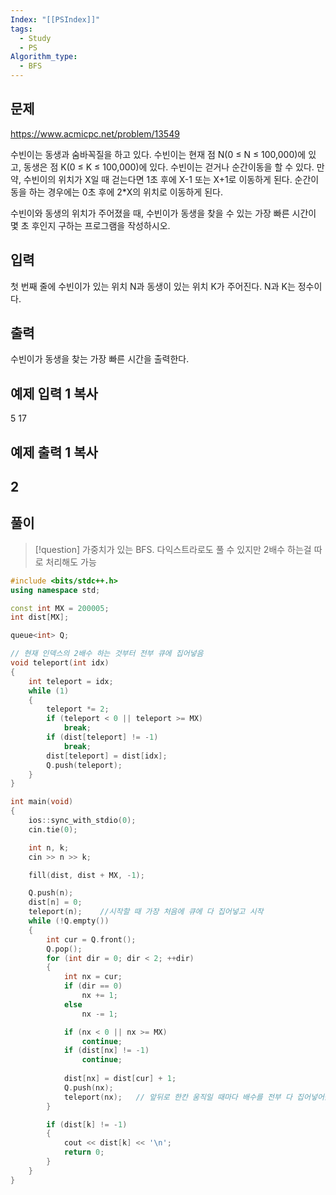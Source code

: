 ```yaml
---
Index: "[[PSIndex]]"
tags:
  - Study
  - PS
Algorithm_type:
  - BFS
---
```


## 문제
https://www.acmicpc.net/problem/13549

수빈이는 동생과 숨바꼭질을 하고 있다. 수빈이는 현재 점 N(0 ≤ N ≤ 100,000)에 있고, 동생은 점 K(0 ≤ K ≤ 100,000)에 있다. 수빈이는 걷거나 순간이동을 할 수 있다. 만약, 수빈이의 위치가 X일 때 걷는다면 1초 후에 X-1 또는 X+1로 이동하게 된다. 순간이동을 하는 경우에는 0초 후에 2\*X의 위치로 이동하게 된다.

수빈이와 동생의 위치가 주어졌을 때, 수빈이가 동생을 찾을 수 있는 가장 빠른 시간이 몇 초 후인지 구하는 프로그램을 작성하시오.

## 입력

첫 번째 줄에 수빈이가 있는 위치 N과 동생이 있는 위치 K가 주어진다. N과 K는 정수이다.

## 출력

수빈이가 동생을 찾는 가장 빠른 시간을 출력한다.

## 예제 입력 1 복사

5 17

## 예제 출력 1 복사

2
   
---
## 풀이
> [!question] 가중치가 있는 BFS. 다익스트라로도 풀 수 있지만 2배수 하는걸 따로 처리해도 가능

```cpp
#include <bits/stdc++.h>
using namespace std;

const int MX = 200005;
int dist[MX];

queue<int> Q;

// 현재 인덱스의 2배수 하는 것부터 전부 큐에 집어넣음
void teleport(int idx)
{
    int teleport = idx;
    while (1)
    {
        teleport *= 2;
        if (teleport < 0 || teleport >= MX)
            break;
        if (dist[teleport] != -1)
            break;
        dist[teleport] = dist[idx];
        Q.push(teleport);
    }
}

int main(void)
{
    ios::sync_with_stdio(0);
    cin.tie(0);

    int n, k;
    cin >> n >> k;

    fill(dist, dist + MX, -1);

    Q.push(n);
    dist[n] = 0;
    teleport(n);    //시작할 때 가장 처음에 큐에 다 집어넣고 시작
    while (!Q.empty())
    {
        int cur = Q.front();
        Q.pop();
        for (int dir = 0; dir < 2; ++dir)
        {
            int nx = cur;
            if (dir == 0)
                nx += 1;
            else
                nx -= 1;

            if (nx < 0 || nx >= MX)
                continue;
            if (dist[nx] != -1)
                continue;
            
            dist[nx] = dist[cur] + 1;
            Q.push(nx);
            teleport(nx);   // 앞뒤로 한칸 움직일 때마다 배수를 전부 다 집어넣어줌
        }

        if (dist[k] != -1)
        {
            cout << dist[k] << '\n';
            return 0;
        }
    }
}
```